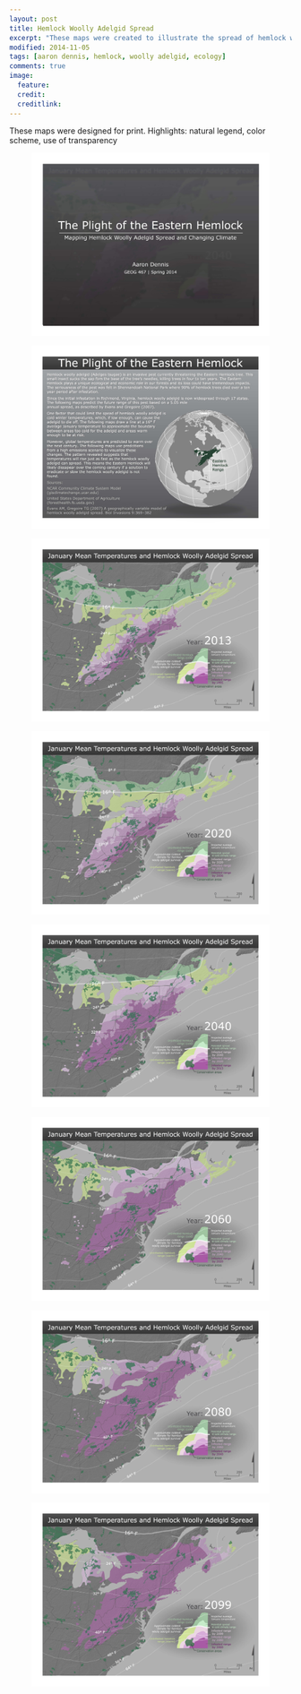 ```yaml
---
layout: post
title: Hemlock Woolly Adelgid Spread
excerpt: "These maps were created to illustrate the spread of hemlock woolly adelgid in the Eastern United States."
modified: 2014-11-05
tags: [aaron dennis, hemlock, woolly adelgid, ecology]
comments: true
image:
  feature: 
  credit: 
  creditlink: 
---
```


These maps were designed for print. Highlights: natural legend, color scheme, use of transparency

<figure>
	<a href="/images/hemlock-adelgid-maps/hemlockTitle.png"><img src="/images/hemlock-adelgid-maps/hemlockTitle-small.jpg"></a>
</figure>

<figure>
	<a href="/images/hemlock-adelgid-maps/hemlockBackground.png"><img src="/images/hemlock-adelgid-maps/hemlockBackground-small.jpg"></a>
</figure>

<figure>
	<a href="/images/hemlock-adelgid-maps/hemlock2013.png"><img src="/images/hemlock-adelgid-maps/hemlock2013-small.jpg"></a>
</figure>

<figure>
	<a href="/images/hemlock-adelgid-maps/hemlock2020.png"><img src="/images/hemlock-adelgid-maps/hemlock2020-small.jpg"></a>
</figure>

<figure>
	<a href="/images/hemlock-adelgid-maps/hemlock2040.png"><img src="/images/hemlock-adelgid-maps/hemlock2040-small.jpg"></a>
</figure>

<figure>
	<a href="/images/hemlock-adelgid-maps/hemlock2060.png"><img src="/images/hemlock-adelgid-maps/hemlock2060-small.jpg"></a>
</figure>

<figure>
	<a href="/images/hemlock-adelgid-maps/hemlock2080.png"><img src="/images/hemlock-adelgid-maps/hemlock2080-small.jpg"></a>
</figure>

<figure>
	<a href="/images/hemlock-adelgid-maps/hemlock2099.png"><img src="/images/hemlock-adelgid-maps/hemlock2099-small.jpg"></a>
</figure>